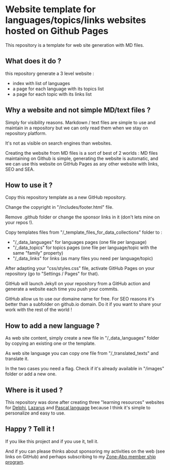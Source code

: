 # Website template for languages/topics/links websites hosted on Github Pages

This repository is a template for web site generation with MD files.

## What does it do ?

this repository generate a 3 level website :
- index with list of languages
- a page for each language with its topics list
- a page for each topic with its links list

## Why a website and not simple MD/text files ?

Simply for visibility reasons. Markdown / text files are simple to use and maintain in a repository but we can only read them when we stay on repository platform.

It's not as visible on search engines than websites.

Creating the website from MD files is a sort of best of 2 worlds : MD files maintaining on Github is simple, generating the website is automatic, and we can use this website on GitHub Pages as any other website with links, SEO and SEA.

## How to use it ?

Copy this repository template as a new GitHub repository.

Change the copyright in "/includes/footer.html" file.

Remove .github folder or change the sponsor links in it (don't lets mine on your repos !).

Copy templates files from "/_template_files_for_data_collections" folder to :
* "/_data_languages" for languages pages (one file per language)
* "/_data_topics" for topics pages (one file per language/topic with the same "family" property)
* "/_data_links" for links (as many files you need per language/topic)

After adapting your "css/styles.css" file, activate GitHub Pages on your repository (go to "Settings / Pages" for that).

GitHub will launch Jekyll on your repository from a GitHub action and generate a website each time you push your commits.

GitHub allow us to use our domaine name for free. For SEO reasons it's better than a subfolder on github.io domain. Do it if you want to share your work with the rest of the world !

## How to add a new language ?

As web site content, simply create a new file in "/_data_languages" folder by copying an existing one or the template.

As web site language you can copy one file from "/_translated_texts" and translate it.

In the two cases you need a flag. Check if it's already available in "/images" folder or add a new one.

## Where is it used ?

This repository was done after creating three "learning resources" websites for [Delphi](https://developpeurpascal.github.io/Delphi-Learning-Resources/), [Lazarus](https://developpeurpascal.github.io/Lazarus-Learning-Resources/) and [Pascal language](https://developpeurpascal.github.io/Pascal-Learning-Resources/) because I think it's simple to personalize and easy to use.

## Happy ? Tell it !

If you like this project and if you use it, tell it.

And if you can please thinks about sponsoring my activities on the web (see links on GitHub) and perhaps subscribing to my [Zone-Abo member ship program](https://zone-abo.fr).